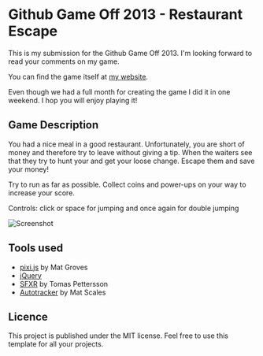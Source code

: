 # Github Game Off 2013 - Restaurant Escape

This is my submission for the Github Game Off 2013. I'm looking forward to read your comments on my game.

You can find the game itself at [my website](http://games.aleatic.com/game-off-2013/).

Even though we had a full month for creating the game I did it in one weekend. I hop you will enjoy playing it!

## Game Description

You had a nice meal in a good restaurant. Unfortunately, you are short of money and therefore try to leave without giving a tip. When the waiters see that they try to hunt your and get your loose change. Escape them and save your money!

Try to run as far as possible. Collect coins and power-ups on your way to increase your score.

Controls: click or space for jumping and once again for double jumping

![Screenshot](http://s27.postimg.org/7t8487wpf/screen.png)  

## Tools used

* [pixi.js](https://github.com/GoodBoyDigital/pixi.js) by Mat Groves
* [jQuery](http://www.jquery.com)
* [SFXR](http://www.drpetter.se/project_sfxr.html) by Tomas Pettersson
* [Autotracker](https://github.com/wibblymat/ld24/blob/master/autotracker.py) by Mat Scales

## Licence

This project is published under the MIT license. Feel free to use this template for all your projects.